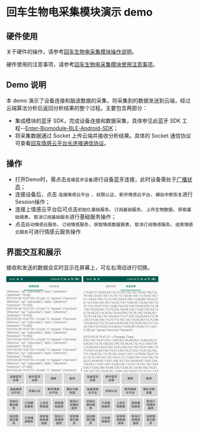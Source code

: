 # 回车生物电采集模块演示 demo

## 硬件使用
关于硬件的操作，请参考[回车生物电采集模块操作说明](https://github.com/EnterTech/Enter-Biomodule-Demo-Android/wiki/回车生物电采集模块操作说明)。

硬件使用的注意事项，请参考[回车生物电采集模块使用注意事项](https://github.com/EnterTech/Enter-Biomodule-Demo-Android/wiki/回车生物电采集模块使用注意事项)。

## Demo 说明

本 demo 演示了设备连接和脑波数据的采集，将采集到的数据发送到云端，经过云端算法分析后返回分析结果的整个过程。主要包含两部分：
* 集成模块的蓝牙 SDK，完成设备连接和数据采集，具体参见此蓝牙 SDK 工程--[Enter-Biomodule-BLE-Android-SDK](https://github.com/EnterTech/Enter-Biomodule-BLE-Android-SDK)；
* 将采集数据通过 Socket 上传云端并接收分析结果。具体的 Socket 通信协议可查看[回车情感云平台长连接通信协议](https://github.com/Entertech/Enter-Biomodule-Demo-Android/wiki/%E5%9B%9E%E8%BD%A6%E6%83%85%E6%84%9F%E4%BA%91%E5%B9%B3%E5%8F%B0%E6%8E%A5%E5%8F%A3%E5%8D%8F%E8%AE%AE%EF%BC%88v0.2%EF%BC%89)。

## 操作
* 打开Demo时，需点击`连接蓝牙设备`进行设备蓝牙连接，此时设备需处于[广播状态](https://github.com/EnterTech/Enter-Biomodule-Demo-Android/wiki/回车生物电采集模块操作说明#连接指示灯)；
* 连接设备后，点击 `连接情感云平台` 、`权限认证`、`断开情感云平台`、`模拟中断恢复`进行Session操作；
* 连接上情感云平台后可点击`初始化基础服务`、`订阅基础服务`、`上传生物数据`、`获取基础报表`、`取消订阅基础服务`进行基础服务操作；
* 点击`启动情感云服务`、`订阅情感服务`、`获取情感数据报表`、`取消订阅情感服务`、`结束情感云服务`可进行情感云服务操作

## 界面交互和展示

接收和发送的数据会实时显示在屏幕上，可左右滑动进行切换。

<img src="https://github.com/EnterTech/Enter-Biomodule-Demo-Android/blob/master/doc/receive.png" width="40%">

<img src="https://github.com/EnterTech/Enter-Biomodule-Demo-Android/blob/master/doc/send.png" width="40%">
